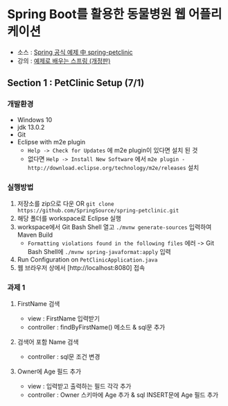 # Spring Boot를 활용한 동물병원 웹 어플리케이션
* 소스 : [Spring 공식 예제 中 spring-petclinic](https://github.com/SpringSource/spring-petclinic)
* 강의 : [예제로 배우는 스프링 (개정판)](https://www.inflearn.com/course/spring_revised_edition/dashboard)


## Section 1 : PetClinic Setup (7/1)

### 개발환경

* Windows 10
* jdk 13.0.2
* Git
* Eclipse with m2e plugin
  * `Help -> Check for Updates` 에 m2e plugin이 있다면 설치 된 것
  * 없다면 `Help -> Install New Software` 에서 `m2e plugin - http://download.eclipse.org/technology/m2e/releases` 설치

### 실행방법

1) 저장소를 zip으로 다운 OR `git clone https://github.com/SpringSource/spring-petclinic.git`
2) 해당 폴더를 workspace로 Eclipse 실행
3) workspace에서 Git Bash Shell 열고 `./mvnw generate-sources` 입력하여 Maven Build
    - `Formatting violations found in the following files` 에러 -> Git Bash Shell에 `./mvnw spring-javaformat:apply` 입력
4) Run Configuration on `PetClinicApplication.java`
5) 웹 브라우저 상에서 [http://localhost:8080] 접속

### 과제 1

1) FirstName 검색
   - view : FirstName 입력받기
   - controller : findByFirstName() 메소드 & sql문 추가

2) 검색어 포함 Name 검색
   - controller : sql문 조건 변경

3) Owner에 Age 필드 추가
   - view : 입력받고 출력하는 필드 각각 추가
   - controller : Owner 스키마에 Age 추가 & sql INSERT문에 Age 필드 추가
